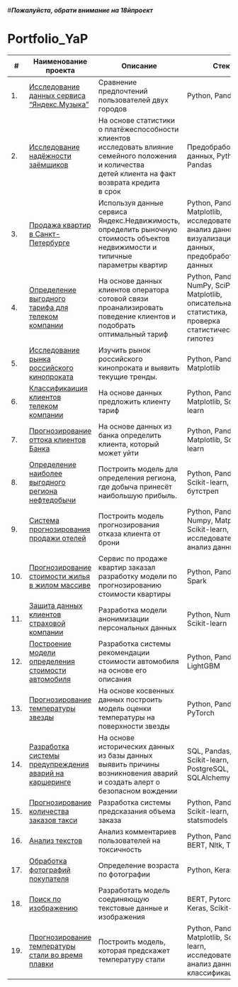 #***Пожалуйста, обрати внимание на 18йпроект***

# Portfolio_YaP
| #    | Наименование проекта                | Описание                                                     | Стек                                                         |
| ---- | ------------------------------------------------------------ | ------------------------------------------------------------ | ------------------------------------------------------------ |
| 1.   | [Исследование данных сервиса “Яндекс.Музыка”](https://github.com/maria-smiles/Portfolio_YaP/tree/main/Projects/1%20Ya%20Music) | Сравнение предпочтений пользователей двух городов <br/>| Python, Pandas       |
| 2.   | [Исследование надёжности заёмщиков](https://github.com/maria-smiles/Portfolio_YaP/tree/main/Projects/2%20Reliability%20of%20Borrowers) | На основе статистики о платёжеспособности клиентов <br/>исследовать влияние семейного положения и количества <br/>детей клиента на факт возврата кредита <br/>в срок | Предобработка данных, Python, Pandas |
| 3.   | [Продажа квартир в Санкт-Петербурге](https://github.com/maria-smiles/Portfolio_YaP/tree/main/Projects/3%20Apartments%20for%20Sale) | Используя данные сервиса Яндекс.Недвижимость, <br/>определить рыночную стоимость объектов недвижимости и типичные <br/>параметры квартир             | Python, Pandas, Matplotlib, исследовательский анализ данных, визуализация данных, предобработка данных |
| 4.   | [ Определение выгодного тарифа для телеком компании](https://github.com/maria-smiles/Portfolio_YaP/tree/main/Projects/4%20Favorable%20Tariff) | На основе данных клиентов оператора сотовой связи проанализировать поведение клиентов и подобрать оптимальный тариф | Python, Pandas, NumPy, SciPy, Matplotlib, описательная статистика, проверка статистических гипотез       |
| 5.   | [Исследование рынка российского кинопроката](https://github.com/maria-smiles/Portfolio_YaP/tree/main/Projects/5%20Russian%20Film%20Distribution) | Изучить рынок российского кинопроката и выявить текущие тренды.| Python, Pandas, Matplotlib |
| 6.   | [Классификаиция клиентов телеком компании](https://github.com/maria-smiles/Portfolio_YaP/tree/main/Projects/6%20Classifier%20of%20Clients) | На основе данных предложить клиенту тариф | Python, Pandas, Matplotlib, Scikit-learn |
| 7.   | [Прогнозирование оттока клиентов Банка](https://github.com/maria-smiles/Portfolio_YaP/tree/main/Projects/7%20Forecasting%20Customer%20Churn) | На основе данных из банка определить клиента, который может уйти | Python, Pandas, Matplotlib, Scikit-learn       |
| 8.   | [Определение наиболее выгодного региона нефтедобычи](https://github.com/maria-smiles/Portfolio_YaP/tree/main/Projects/8%20Oil%20Production%20Region) | Построить модель для определения региона, где добыча принесёт наибольшую прибыль.  | Python, Pandas, Scikit-learn, бутстреп |
| 9.   | [Система прогнозирования продажи отелей](https://github.com/maria-smiles/Portfolio_YaP/tree/main/Projects/9%20Hotel%20Sales%20Forecasting%20System) | Построить модель прогнозирования отказа клиента от брони | Python, Pandas, Numpy, Matplotlib, Scikit-learn, исследовательский анализ данных |
| 10.   | [Прогнозирование стоимости жилья в жилом массиве](https://github.com/maria-smiles/Portfolio_YaP/tree/main/Projects/10%20Forecasting%20the%20Cost%20of%20Housing) | Сервис по продаже квартир заказал разработку модели по прогнозированию стоимости квартиры  | Python, Pandas, Spark       |
| 11.   | [Защита данных клиентов страховой компании](https://github.com/maria-smiles/Portfolio_YaP/tree/main/Projects/11%20Customer%20Data%20Protection) | Разработка модели анонимизации персональных данных | Python, Numpy, Scikit-learn |
| 12.   | [Построение модели определения стоимости автомобиля](https://github.com/maria-smiles/Portfolio_YaP/tree/main/Projects/12%20Determining%20the%20Value%20of%20the%20Car) | Разработка системы рекомендации стоимости автомобиля на основе его описания | Python, Pandas, LightGBM |
| 13.   | [Прогнозирование температуры звезды](https://github.com/maria-smiles/Portfolio_YaP/tree/main/Projects/13%20Forecasting%20The%20Temperature%20of%20a%20Star) | На основе косвенных данных построить модель оценки температуры на поверхности звезды | Python, Pandas, PyTorch       |
| 14.   | [Разработка системы предупреждения аварий на каршеринге](https://github.com/maria-smiles/Portfolio_YaP/tree/main/Projects/14%20Carsharing%20Accident%20Prevention%20System) | На основе исторических данных из базы данных выявить причины возникновения аварий и создать алерт о безопасном вождении | SQL, Pandas, Scikit-learn, PostgreSQL, SQLAlchemy |
| 15.   | [Прогнозирование количества заказов такси](https://github.com/maria-smiles/Portfolio_YaP/tree/main/Projects/15%20Number%20of%20Taxi%20Orders) | Разработка системы предсказания объема заказа  | Python, Pandas, Scikit-learn, statsmodels |
| 16.   | [Анализ текстов](https://github.com/maria-smiles/Portfolio_YaP/tree/main/Projects/16%20Text%20Analysis) | Анализ комментариев пользователей на токсичность | Python, Pandas, BERT, Nltk, Tf-idf       |
| 17.   | [Обработка фотографий покупателя](https://github.com/maria-smiles/Portfolio_YaP/tree/main/Projects/17%20Processing%20Customer's%20Photos) | Определение возраста по фотографии | Python, Keras |
| 18.   | [Поиск по изображению](https://github.com/maria-smiles/Portfolio_YaP/tree/main/Projects/18%20Image%20Search) | Разработать модель соединяющую текстовые данные и изображения             | BERT, Pytorch, Keras, Scikit-learn |
| 19.   | [Прогнозирование температуры стали во время плавки](https://github.com/maria-smiles/Portfolio_YaP/tree/main/Projects/19%20Temperature%20of%20Steel) | Построить модель, которая предскажет температуру стали | Python, Pandas, Matplotlib, Scikit-learn, исследовательский анализ данных, классификация       |
